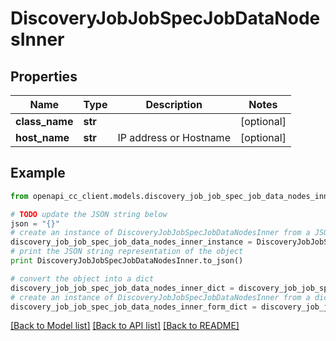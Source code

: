 # DiscoveryJobJobSpecJobDataNodesInner


## Properties
Name | Type | Description | Notes
------------ | ------------- | ------------- | -------------
**class_name** | **str** |  | [optional] 
**host_name** | **str** | IP address or Hostname | [optional] 

## Example

```python
from openapi_cc_client.models.discovery_job_job_spec_job_data_nodes_inner import DiscoveryJobJobSpecJobDataNodesInner

# TODO update the JSON string below
json = "{}"
# create an instance of DiscoveryJobJobSpecJobDataNodesInner from a JSON string
discovery_job_job_spec_job_data_nodes_inner_instance = DiscoveryJobJobSpecJobDataNodesInner.from_json(json)
# print the JSON string representation of the object
print DiscoveryJobJobSpecJobDataNodesInner.to_json()

# convert the object into a dict
discovery_job_job_spec_job_data_nodes_inner_dict = discovery_job_job_spec_job_data_nodes_inner_instance.to_dict()
# create an instance of DiscoveryJobJobSpecJobDataNodesInner from a dict
discovery_job_job_spec_job_data_nodes_inner_form_dict = discovery_job_job_spec_job_data_nodes_inner.from_dict(discovery_job_job_spec_job_data_nodes_inner_dict)
```
[[Back to Model list]](../README.md#documentation-for-models) [[Back to API list]](../README.md#documentation-for-api-endpoints) [[Back to README]](../README.md)


